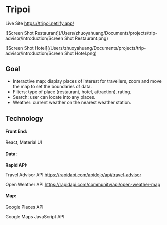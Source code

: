 

# Tripoi

Live Site https://tripoi.netlify.app/

![Screen Shot Restaurant](/Users/zhuoyahuang/Documents/projects/trip-advisor/introduction/Screen Shot Restaurant.png)

![Screen Shot Hotel](/Users/zhuoyahuang/Documents/projects/trip-advisor/introduction/Screen Shot Hotel.png)



## Goal

- Interactive map: display places of interest for travellers, zoom and move the map to set the boundaries of data.
- Filters: type of place (restaurant, hotel, attraction), rating.
- Search: user can locate into any places.
- Weather: current weather on the nearest weather station.



## Technology

#### Front End:

React, Material UI

#### Data:

**Rapid API:**

Travel Advisor API https://rapidapi.com/apidojo/api/travel-advisor

Open Weather API https://rapidapi.com/community/api/open-weather-map

#### **Map:**

Google Places API

Google Maps JavaScript API





